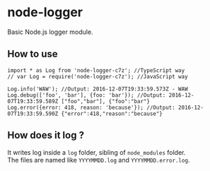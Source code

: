 # node-logger

Basic Node.js logger module.  

## How to use

```
import * as Log from 'node-logger-c7z'; //TypeScript way
// var Log = require('node-logger-c7z'); //JavaScript way

Log.info('WAW'); //Output: 2016-12-07T19:33:59.573Z - WAW
Log.debug(['foo', 'bar'], {foo: 'bar'}); //Output: 2016-12-07T19:33:59.589Z ["foo","bar"], {"foo":"bar"}
Log.error({error: 418, reason: 'because'}); //Output: 2016-12-07T19:33:59.590Z {"error":418,"reason":"because"}
```

## How does it log ?

It writes log inside a `log` folder, sibling of `node_modules` folder.  
The files are named like `YYYYMMDD.log` and `YYYYMMDD.error.log`.  

